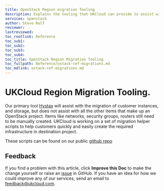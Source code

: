 ```yaml
---
title: OpenStack Region migration Tooling
description: Explains the tooling that UKCloud can provide to assist with customer migrations.
services: openstack
author: Steve Relf
reviewer: 
lastreviewed: 
toc_rootlink: Reference
toc_sub1:
toc_sub2:
toc_sub3:
toc_sub4:
toc_title: OpenStack Region Migration Tooling
toc_fullpath: Reference/ostack-ref-migrations.md
toc_mdlink: ostack-ref-migrations.md
---
```


# UKCloud Region Migration Tooling.

Our primary tool [Hystax](ostack-sco-hystax.md) will assist with the migration of customer instances, and storage, but does not assist with all the other items that make up an OpenStack project. Items like networks, security groups, routers still need to be manually created. UKCloud is working on a set of migration helper scripts to help customers quickly and easily create the required infrastructure in destination project.

These scripts can be found on our public [github repo](https://github.com/UKCloud/openstack-migration-helper-scripts)


## Feedback

If you find a problem with this article, click **Improve this Doc** to make the change yourself or raise an [issue](https://github.com/UKCloud/documentation/issues) in GitHub. If you have an idea for how we could improve any of our services, send an email to <feedback@ukcloud.com>.
